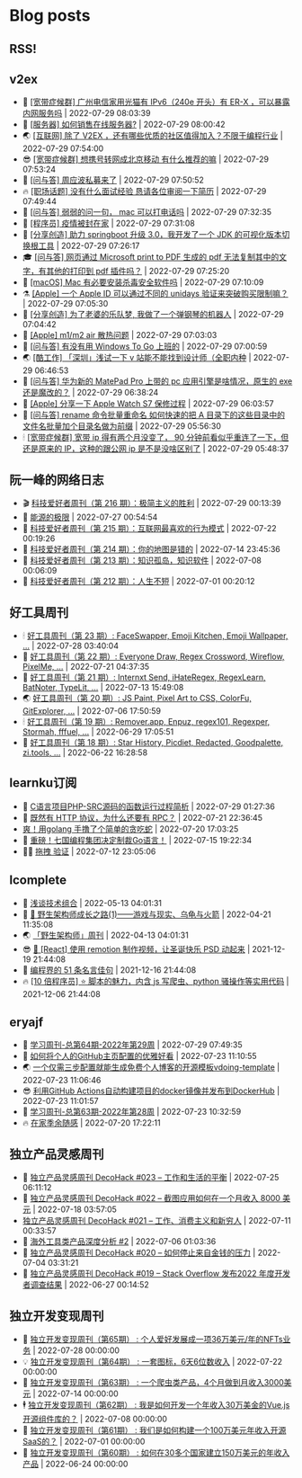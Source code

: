 # Blog posts
## RSS!



## v2ex

<!-- v2ex:START  -->
- 🫶 [[宽带症候群] 广州电信家用光猫有 IPv6（240e 开头）有 ER-X ，可以暴露内网服务吗](https://www.v2ex.com/t/869492#reply0) | 2022-07-29 08:03:39 
- 🧰 [[服务器] 如何销售在线服务器?](https://www.v2ex.com/t/869491#reply2) | 2022-07-29 08:00:42 
- 🌏 [[互联网] 除了 V2EX ，还有哪些优质的社区值得加入？不限于编程行业](https://www.v2ex.com/t/869490#reply2) | 2022-07-29 07:54:00 
- 😎 [[宽带症候群] 想携号转网成北京移动 有什么推荐的嘛](https://www.v2ex.com/t/869489#reply0) | 2022-07-29 07:53:24 
- 💂 [[问与答] 周应波私募来了](https://www.v2ex.com/t/869488#reply0) | 2022-07-29 07:50:52 
- 🔥 [[职场话题] 没有什么面试经验 恳请各位审阅一下简历](https://www.v2ex.com/t/869486#reply6) | 2022-07-29 07:49:44 
- 🦅 [[问与答] 弱弱的问一句， mac 可以打电话吗](https://www.v2ex.com/t/869482#reply1) | 2022-07-29 07:32:35 
- 🙉 [[程序员] 疫情被封在家](https://www.v2ex.com/t/869481#reply19) | 2022-07-29 07:31:08 
- 💫 [[分享创造] 助力 springboot 升级 3.0，我开发了一个 JDK 的可视化版本切换根工具](https://www.v2ex.com/t/869479#reply1) | 2022-07-29 07:26:17 
- 🎓 [[问与答] 网页通过 Microsoft print to PDF 生成的 pdf 无法复制其中的文字，有其他的打印到 pdf 插件吗？](https://www.v2ex.com/t/869476#reply3) | 2022-07-29 07:25:20 
- 🗽 [[macOS] Mac 有必要安装杀毒安全软件吗](https://www.v2ex.com/t/869474#reply12) | 2022-07-29 07:10:09 
- ⚗️ [[Apple] 一个 Apple ID 可以通过不同的 unidays 验证来突破购买限制嘛？](https://www.v2ex.com/t/869472#reply4) | 2022-07-29 07:05:30 
- 🦍 [[分享创造] 为了老婆的乐队梦, 我做了一个弹钢琴的机器人](https://www.v2ex.com/t/869471#reply14) | 2022-07-29 07:04:42 
- 🤩 [[Apple] m1/m2 air 散热问题](https://www.v2ex.com/t/869470#reply3) | 2022-07-29 07:03:03 
- 🙉 [[问与答] 有没有用 Windows To Go 上班的](https://www.v2ex.com/t/869468#reply3) | 2022-07-29 07:00:59 
- 🌏 [[酷工作] 「深圳」浅试一下 v 站能不能找到设计师（全职内种](https://www.v2ex.com/t/869467#reply0) | 2022-07-29 06:46:53 
- 🐘 [[问与答] 华为新的 MatePad Pro 上带的 pc 应用引擎是啥情况，原生的 exe 还是魔改的？](https://www.v2ex.com/t/869466#reply1) | 2022-07-29 06:38:24 
- 🧰 [[Apple] 分享一下 Apple Watch S7 保修过程](https://www.v2ex.com/t/869462#reply6) | 2022-07-29 06:03:57 
- 💃 [[问与答] rename 命令批量重命名 如何快速的把 A 目录下的这些目录中的文件名批量加个目录名做为前缀](https://www.v2ex.com/t/869461#reply18) | 2022-07-29 05:56:30 
- 🕯 [[宽带症候群] 宽带 ip 得有两个月没变了， 90 分钟前看似乎重连了一下，但还是原来的 IP，这种的跟公网 ip 是不是没啥区别了](https://www.v2ex.com/t/869460#reply16) | 2022-07-29 05:48:37 <!-- v2ex:END -->

## 阮一峰的网络日志

<!-- ruanyf:START -->
- 🎬 [科技爱好者周刊（第 216 期）：极简主义的胜利](http://www.ruanyifeng.com/blog/2022/07/weekly-issue-216.html) | 2022-07-29 00:13:39 
- 💄 [能源的极限](http://www.ruanyifeng.com/blog/2022/07/energy-consumption.html) | 2022-07-27 00:54:54 
- 🐎 [科技爱好者周刊（第 215 期）：互联网最喜欢的行为模式](http://www.ruanyifeng.com/blog/2022/07/weekly-issue-215.html) | 2022-07-22 00:19:26 
- 🤔 [科技爱好者周刊（第 214 期）：你的地图是错的](http://www.ruanyifeng.com/blog/2022/07/weekly-issue-214.html) | 2022-07-14 23:45:36 
- 🧠 [科技爱好者周刊（第 213 期）：知识孤岛，知识软件](http://www.ruanyifeng.com/blog/2022/07/weekly-issue-213.html) | 2022-07-08 00:06:09 
- 🎃 [科技爱好者周刊（第 212 期）：人生不短](http://www.ruanyifeng.com/blog/2022/07/weekly-issue-212.html) | 2022-07-01 00:20:12 <!-- ruanyf:END -->

## 好工具周刊

<!-- bestxtools:START -->
- 🕯 [好工具周刊（第 23 期）: FaceSwapper, Emoji Kitchen, Emoji Wallpaper, ...](https://discuss-cn.bestxtools.com/d/61/1) | 2022-07-28 03:40:04 
- 🦩 [好工具周刊（第 22 期）: Everyone Draw, Regex Cross­word, Wireflow, PixelMe, ...](https://discuss-cn.bestxtools.com/d/60/1) | 2022-07-21 04:37:35 
- 🦄 [好工具周刊（第 21 期）: Internxt Send, iHateRegex, RegexLearn, BatNoter, TypeLit, ...](https://discuss-cn.bestxtools.com/d/58/1) | 2022-07-13 15:49:08 
- 🌏 [好工具周刊（第 20 期）: JS Paint, Pixel Art to CSS, ColorFu, GitExplorer, ...](https://discuss-cn.bestxtools.com/d/57/1) | 2022-07-06 17:50:59 
- 🕯 [好工具周刊（第 19 期）: Remover.app, Enpuz, regex101, Regexper, Stormah, fffuel, ...](https://discuss-cn.bestxtools.com/d/56/1) | 2022-06-29 17:05:51 
- 📝 [好工具周刊（第 18 期）: Star History, Picdiet, Redacted, Goodpalette, zi.tools, ...](https://discuss-cn.bestxtools.com/d/47/1) | 2022-06-22 16:28:58 <!-- bestxtools:END -->


## learnku订阅

<!-- learnku:START -->
- 🦅 [C语言项目PHP-SRC源码的函数运行过程简析](https://learnku.com/articles/70182) | 2022-07-29 01:27:36 
- 🦅 [既然有 HTTP 协议，为什么还要有 RPC？](https://learnku.com/laravel/t/69972) | 2022-07-21 22:36:45 
-  [爽！用golang 手撸了个简单的贪吃蛇](https://learnku.com/articles/69912) | 2022-07-20 17:03:25 
- 🌈 [重磅！七国编程集团决定制裁Go语言！](https://learnku.com/articles/69766) | 2022-07-15 19:22:34 
- 🧑‍🏫 [拖拽 验证](https://learnku.com/articles/69652) | 2022-07-12 23:05:06 <!-- learnku:END -->



## lcomplete

<!-- lcomplete:START -->
- 🫶 [浅谈技术组合](http://codelc.com/post/essay/%E6%B5%85%E8%B0%88%E6%8A%80%E6%9C%AF%E7%BB%84%E5%90%88/) | 2022-05-13 04:01:31 
- 🧰 [🐒 野生架构师成长之路&lpar;1&rpar;——游戏与现实、乌龟与火箭](http://codelc.com/post/growup/s01/) | 2022-04-21 11:35:08 
- 🌏 [「野生架构师」周刊](http://codelc.com/post/essay/%E9%87%8E%E7%94%9F%E6%9E%B6%E6%9E%84%E5%B8%88%E5%91%A8%E5%88%8A%E4%BB%8B%E7%BB%8D/) | 2022-04-13 04:01:31 
- 😎 [🎄 [React] 使用 remotion 制作视频，让圣诞快乐 PSD 动起来](http://codelc.com/post/dev/js/remotion/) | 2021-12-19 21:44:08 
- 💂 [编程界的 51 条名言佳句](http://codelc.com/post/dev/thinking/quotes/) | 2021-12-16 21:44:08 
- 🔥 [[10 倍程序员] ⭐ 脚本的魅力，内含 js 写爬虫、python 骚操作等实用代码](http://codelc.com/post/dev/10x/script/) | 2021-12-06 21:44:08 <!-- lcomplete:END -->

## eryajf

<!-- eryajf:START -->
- 🫶 [学习周刊-总第64期-2022年第29周](https://wiki.eryajf.net/pages/6e74fb/) | 2022-07-29 07:49:35 
- 🧰 [如何将个人的GitHub主页配置的优雅好看](https://wiki.eryajf.net/pages/d195b4/) | 2022-07-23 11:10:55 
- 🌏 [一个仅需三步配置就能生成免费个人博客的开源模板vdoing-template](https://wiki.eryajf.net/pages/48e307/) | 2022-07-23 11:06:46 
- 😎 [利用GitHub Actions自动构建项目的docker镜像并发布到DockerHub](https://wiki.eryajf.net/pages/5baf0a/) | 2022-07-23 11:01:57 
- 💂 [学习周刊-总第63期-2022年第28周](https://wiki.eryajf.net/pages/d2ea2c/) | 2022-07-23 10:32:59 
- 🔥 [在家季余随感](https://wiki.eryajf.net/pages/e36842/) | 2022-07-20 17:22:11 <!-- eryajf:END -->



## 独立产品灵感周刊

<!-- DecoHack:START -->
- 🦣 [独立产品灵感周刊 DecoHack #023 – 工作和生活的平衡](https://www.decohack.com/Post/802) | 2022-07-25 06:11:12 
- 🤡 [独立产品灵感周刊 DecoHack #022 – 截图应用如何在一个月收入 8000 美元](https://www.decohack.com/Post/774) | 2022-07-18 03:57:05 
-  [独立产品灵感周刊 DecoHack #021 – 工作、消费主义和新穷人](https://www.decohack.com/Post/753) | 2022-07-11 00:33:57 
- 🐲 [海外工具类产品深度分析 #2](https://www.decohack.com/Post/746) | 2022-07-06 01:03:36 
- 🦅 [独立产品灵感周刊 DecoHack #020 – 如何停止来自金钱的压力](https://www.decohack.com/Post/728) | 2022-07-04 03:31:21 
- 🧰 [独立产品灵感周刊 DecoHack #019 – Stack Overflow 发布2022 年度开发者调查结果](https://www.decohack.com/Post/699) | 2022-06-27 00:14:52 <!-- DecoHack:END -->

## 独立开发变现周刊

<!-- easyindie:START -->
- 💂 [独立开发变现周刊（第65期） : 个人爱好发展成一项36万美元/年的NFTs业务](https://www.ezindie.com/weekly/issue-65) | 2022-07-28 00:00:00 
- 💡 [独立开发变现周刊（第64期） : 一套图标，6天6位数收入](https://www.ezindie.com/weekly/issue-64) | 2022-07-22 00:00:00 
- 🌋 [独立开发变现周刊（第63期） : 一个爬虫类产品，4个月做到月收入3000美元](https://www.ezindie.com/weekly/issue-63) | 2022-07-14 00:00:00 
- 🕴 [独立开发变现周刊（第62期） : 我是如何开发一个年收入30万美金的Vue.js开源组件库的？](https://www.ezindie.com/weekly/issue-62) | 2022-07-08 00:00:00 
- 🎊 [独立开发变现周刊（第61期） : 我们是如何构建一个100万美元年收入开源SaaS的？](https://www.ezindie.com/weekly/issue-61) | 2022-07-01 00:00:00 
- 🤔 [独立开发变现周刊（第60期） : 如何在30多个国家建立150万美元的年收入产品](https://www.ezindie.com/weekly/issue-60) | 2022-06-24 00:00:00 <!-- easyindie:END -->



